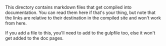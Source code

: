 This directory contains markdown files that get compiled into documentation. You can read them here if that's your thing, but note that the links are relative to their destination in the compiled site and won't work from here.

If you add a file to this, you'll need to add to the gulpfile too, else it won't get added to the doc pages.
